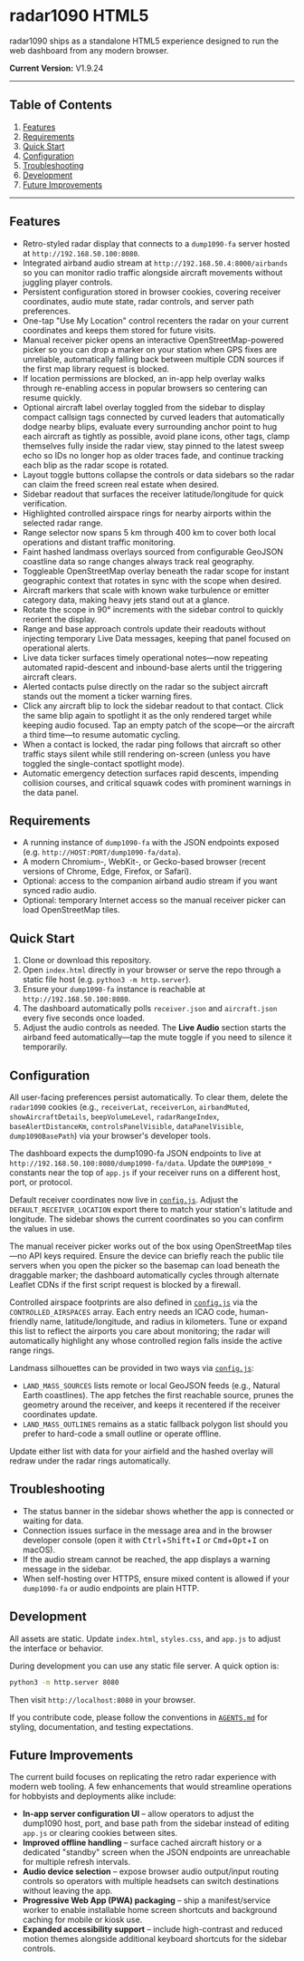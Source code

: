 # radar1090 HTML5

radar1090 ships as a standalone HTML5 experience designed to run the web dashboard
from any modern browser.

**Current Version:** V1.9.24

---

## Table of Contents

1. [Features](#features)
2. [Requirements](#requirements)
3. [Quick Start](#quick-start)
4. [Configuration](#configuration)
5. [Troubleshooting](#troubleshooting)
6. [Development](#development)
7. [Future Improvements](#future-improvements)

---

## Features

- Retro-styled radar display that connects to a `dump1090-fa` server hosted at `http://192.168.50.100:8080`.
- Integrated airband audio stream at `http://192.168.50.4:8000/airbands` so you can
  monitor radio traffic alongside aircraft movements without juggling player controls.
- Persistent configuration stored in browser cookies, covering receiver coordinates, audio mute state, radar controls, and
  server path preferences.
- One-tap "Use My Location" control recenters the radar on your current coordinates and keeps them stored for future visits.
- Manual receiver picker opens an interactive OpenStreetMap-powered picker so you can drop a marker on your station when GPS fixes are unreliable, automatically falling back between multiple CDN sources if the first map library request is blocked.
- If location permissions are blocked, an in-app help overlay walks through re-enabling access in popular browsers so centering can resume quickly.
- Optional aircraft label overlay toggled from the sidebar to display compact callsign tags connected by curved leaders that automatically dodge nearby blips, evaluate every surrounding anchor point to hug each aircraft as tightly as possible, avoid plane icons, other tags, clamp themselves fully inside the radar view, stay pinned to the latest sweep echo so IDs no longer hop as older traces fade, and continue tracking each blip as the radar scope is rotated.
- Layout toggle buttons collapse the controls or data sidebars so the radar can claim the freed screen real estate when desired.
- Sidebar readout that surfaces the receiver latitude/longitude for quick verification.
- Highlighted controlled airspace rings for nearby airports within the selected radar range.
- Range selector now spans 5 km through 400 km to cover both local operations and distant traffic monitoring.
- Faint hashed landmass overlays sourced from configurable GeoJSON coastline data so range changes always track real geography.
- Toggleable OpenStreetMap overlay beneath the radar scope for instant geographic context that rotates in sync with the scope when desired.
- Aircraft markers that scale with known wake turbulence or emitter category data, making heavy jets stand out at a glance.
- Rotate the scope in 90° increments with the sidebar control to quickly reorient the display.
- Range and base approach controls update their readouts without injecting temporary Live Data messages, keeping that panel focused on operational alerts.
- Live data ticker surfaces timely operational notes—now repeating automated rapid-descent and inbound-base alerts until the triggering aircraft clears.
- Alerted contacts pulse directly on the radar so the subject aircraft stands out the moment a ticker warning fires.
- Click any aircraft blip to lock the sidebar readout to that contact.
  Click the same blip again to spotlight it as the only rendered target while
  keeping audio focused. Tap an empty patch of the scope—or the aircraft a
  third time—to resume automatic cycling.
- When a contact is locked, the radar ping follows that aircraft so other
  traffic stays silent while still rendering on-screen (unless you have toggled
  the single-contact spotlight mode).
- Automatic emergency detection surfaces rapid descents, impending collision courses, and critical squawk codes with prominent warnings in the data panel.

## Requirements

- A running instance of `dump1090-fa` with the JSON endpoints exposed (e.g.
  `http://HOST:PORT/dump1090-fa/data`).
- A modern Chromium-, WebKit-, or Gecko-based browser (recent versions of Chrome, Edge,
  Firefox, or Safari).
- Optional: access to the companion airband audio stream if you want synced radio audio.
- Optional: temporary Internet access so the manual receiver picker can load OpenStreetMap tiles.
  

## Quick Start

1. Clone or download this repository.
2. Open `index.html` directly in your browser or serve the repo through a static file
   host (e.g. `python3 -m http.server`).
3. Ensure your `dump1090-fa` instance is reachable at `http://192.168.50.100:8080`.
4. The dashboard automatically polls `receiver.json` and `aircraft.json` every five
   seconds once loaded.
5. Adjust the audio controls as needed. The **Live Audio** section starts the airband
   feed automatically—tap the mute toggle if you need to silence it temporarily.

## Configuration

All user-facing preferences persist automatically. To clear them, delete the
`radar1090` cookies (e.g., `receiverLat`, `receiverLon`, `airbandMuted`,
`showAircraftDetails`, `beepVolumeLevel`, `radarRangeIndex`,
`baseAlertDistanceKm`, `controlsPanelVisible`, `dataPanelVisible`,
`dump1090BasePath`) via your browser's developer tools.

The dashboard expects the dump1090-fa JSON endpoints to live at
`http://192.168.50.100:8080/dump1090-fa/data`. Update the `DUMP1090_*` constants near the
top of `app.js` if your receiver runs on a different host, port, or protocol.

Default receiver coordinates now live in [`config.js`](config.js). Adjust the
`DEFAULT_RECEIVER_LOCATION` export there to match your station's latitude and longitude.
The sidebar shows the current coordinates so you can confirm the values in use.

The manual receiver picker works out of the box using OpenStreetMap tiles—no API keys
required. Ensure the device can briefly reach the public tile servers when you open the
picker so the basemap can load beneath the draggable marker; the dashboard automatically
cycles through alternate Leaflet CDNs if the first script request is blocked by a
firewall.

Controlled airspace footprints are also defined in [`config.js`](config.js) via the
`CONTROLLED_AIRSPACES` array. Each entry needs an ICAO code, human-friendly name,
latitude/longitude, and radius in kilometers. Tune or expand this list to reflect the
airports you care about monitoring; the radar will automatically highlight any whose
controlled region falls inside the active range rings.

Landmass silhouettes can be provided in two ways via [`config.js`](config.js):

- `LAND_MASS_SOURCES` lists remote or local GeoJSON feeds (e.g., Natural Earth coastlines).
  The app fetches the first reachable source, prunes the geometry around the receiver,
  and keeps it recentered if the receiver coordinates update.
- `LAND_MASS_OUTLINES` remains as a static fallback polygon list should you prefer to
  hard-code a small outline or operate offline.

Update either list with data for your airfield and the hashed overlay will redraw under
the radar rings automatically.

## Troubleshooting

- The status banner in the sidebar shows whether the app is connected or waiting for
  data.
- Connection issues surface in the message area and in the browser developer console
  (open it with <kbd>Ctrl</kbd>+<kbd>Shift</kbd>+<kbd>I</kbd> or
  <kbd>Cmd</kbd>+<kbd>Opt</kbd>+<kbd>I</kbd> on macOS).
- If the audio stream cannot be reached, the app displays a warning message in the sidebar.
- When self-hosting over HTTPS, ensure mixed content is allowed if your `dump1090-fa`
  or audio endpoints are plain HTTP.

## Development

All assets are static. Update `index.html`, `styles.css`, and `app.js` to adjust the
interface or behavior.

During development you can use any static file server. A quick option is:

```bash
python3 -m http.server 8080
```

Then visit `http://localhost:8080` in your browser.

If you contribute code, please follow the conventions in [`AGENTS.md`](AGENTS.md) for
styling, documentation, and testing expectations.

## Future Improvements

The current build focuses on replicating the retro radar experience with modern web
tooling. A few enhancements that would streamline operations for hobbyists and
deployments alike include:

- **In-app server configuration UI** – allow operators to adjust the dump1090 host,
  port, and base path from the sidebar instead of editing `app.js` or clearing
  cookies between sites.
- **Improved offline handling** – surface cached aircraft history or a dedicated
  "standby" screen when the JSON endpoints are unreachable for multiple refresh
  intervals.
- **Audio device selection** – expose browser audio output/input routing controls so
  operators with multiple headsets can switch destinations without leaving the app.
- **Progressive Web App (PWA) packaging** – ship a manifest/service worker to enable
  installable home screen shortcuts and background caching for mobile or kiosk use.
- **Expanded accessibility support** – include high-contrast and reduced motion
  themes alongside additional keyboard shortcuts for the sidebar controls.

